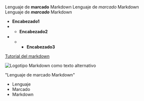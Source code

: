 Lenguaje de **marcado** Markdown
Lenguaje de _marcado_ Markdown
Lenguaje de **_marcado_** Markdown
* **Encabezado1**
* * **Encabezado2**
* * * **Encabezado3**

[Tutorial del markdown](https://www.markdowntutorial.com)

![Logotipo Markdown como texto alternativo](https://upload.wikimedia.org/wikipedia/commons/thumb/4/48/Markdown-mark.svg/1200px-Markdown-mark.svg.png)

"Lenguaje de marcado Markdown"

* Lenguaje
* Marcado
* Markdown